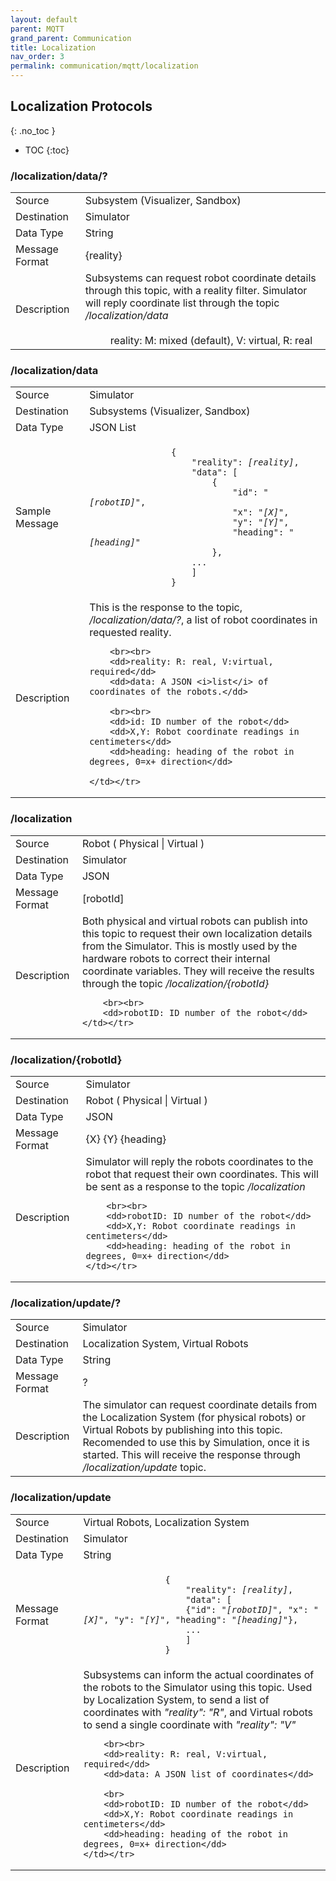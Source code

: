 ```yaml
---
layout: default
parent: MQTT
grand_parent: Communication
title: Localization
nav_order: 3
permalink: communication/mqtt/localization
---
```


## Localization Protocols
{: .no_toc }

- TOC
{:toc}

###  /localization/data/?

<table>
    <tr><td>Source</td><td>Subsystem (Visualizer, Sandbox)</td></tr>
    <tr><td>Destination</td><td>Simulator</td></tr>
    <tr><td>Data Type</td><td>String</td></tr>
    <tr><td>Message Format</td><td>
        {reality}
    </td></tr>
    <tr><td>Description</td><td>
        Subsystems can request robot coordinate details through this topic, with a reality filter.
        Simulator will reply coordinate list through the topic <i>/localization/data</i>
        <br><br>
        <dd>reality: M: mixed (default), V: virtual, R: real</dd>
    </td></tr>
</table>

###  /localization/data

<table>
    <tr><td>Source</td><td>Simulator</td></tr>
    <tr><td>Destination</td><td>Subsystems (Visualizer, Sandbox)</td></tr>
    <tr><td>Data Type</td><td>JSON List</td></tr>
    <tr><td>Sample Message</td><td>
        <div class="language-json highlighter-rouge">
            <code class="highlight">
                {
                    "reality": <i>[reality]</i>,
                    "data": [
                        {
                            "id": "<i>[robotID]</i>",
                            "x": "<i>[X]</i>",
                            "y": "<i>[Y]</i>",
                            "heading": "<i>[heading]</i>"
                        },
                    ...
                    ]
                }
            </code>
        </div>
    </td></tr>
    <tr><td>Description</td><td>
        This is the response to the topic, <i>/localization/data/?</i>,
        a list of robot coordinates in requested reality.

        <br><br>
        <dd>reality: R: real, V:virtual, required</dd>
        <dd>data: A JSON <i>list</i> of coordinates of the robots.</dd>

        <br><br>
        <dd>id: ID number of the robot</dd>
        <dd>X,Y: Robot coordinate readings in centimeters</dd>
        <dd>heading: heading of the robot in degrees, 0=x+ direction</dd>

    </td></tr>
</table>



### /localization

<table>
    <tr><td>Source</td><td>Robot ( Physical | Virtual )</td></tr>
    <tr><td>Destination</td><td>Simulator</td></tr>
    <tr><td>Data Type</td><td>JSON</td></tr>
    <tr><td>Message Format</td><td>
        [robotId]
    </td></tr>
    <tr><td>Description</td><td>
        Both physical and virtual robots can publish into this topic to request their own localization details
        from the Simulator. This is mostly used by the hardware robots to correct their internal coordinate variables.
        They will receive the results through the topic <i>/localization/{robotId}</i>

        <br><br>
        <dd>robotID: ID number of the robot</dd>
    </td></tr>
</table>

### /localization/{robotId}

<table>
    <tr><td>Source</td><td>Simulator</td></tr>
    <tr><td>Destination</td><td>Robot ( Physical | Virtual ) </td></tr>
    <tr><td>Data Type</td><td>JSON</td></tr>
    <tr><td>Message Format</td><td>
        {X} {Y} {heading}
    </td></tr>
    <tr><td>Description</td><td>
        Simulator will reply the robots coordinates to the robot that request their own
        coordinates. This will be sent as a response to the topic <i>/localization</i>

        <br><br>
        <dd>robotID: ID number of the robot</dd>
        <dd>X,Y: Robot coordinate readings in centimeters</dd>
        <dd>heading: heading of the robot in degrees, 0=x+ direction</dd>
    </td></tr>
</table>

###  /localization/update/?

<table>
    <tr><td>Source</td><td>Simulator</td></tr>
    <tr><td>Destination</td><td>Localization System, Virtual Robots
    </td></tr>
    <tr><td>Data Type</td><td>String</td></tr>
    <tr><td>Message Format</td><td>
        ?
    </td></tr>
    <tr><td>Description</td><td>
        The simulator can request coordinate details from the
        Localization System (for physical robots) or Virtual Robots by publishing
        into this topic. Recomended to use this by Simulation, once it is started.
        This will receive the response through <i>/localization/update</i> topic.
    </td></tr>
</table>


###  /localization/update

<table>
    <tr><td>Source</td><td>Virtual Robots, Localization System</td></tr>
    <tr><td>Destination</td><td>Simulator</td></tr>
    <tr><td>Data Type</td><td>String</td></tr>
    <tr><td>Message Format</td><td>
        <div class="language-json highlighter-rouge">
            <code class="highlight">
                {
                    "reality": <i>[reality]</i>,
                    "data": [
                    {"id": "<i>[robotID]</i>", "x": "<i>[X]</i>", "y": "<i>[Y]</i>", "heading": "<i>[heading]</i>"},
                    ...
                    ]
                }
            </code>
        </div>
    </td></tr>
    <tr><td>Description</td><td>
        Subsystems can inform the actual coordinates of the robots to the Simulator using this topic.
        Used by Localization System, to send a list of coordinates with <i>"reality": "R"</i>, and
        Virtual robots to send a single coordinate with <i>"reality": "V"</i>

        <br><br>
        <dd>reality: R: real, V:virtual, required</dd>
        <dd>data: A JSON list of coordinates</dd>

        <br>
        <dd>robotID: ID number of the robot</dd>
        <dd>X,Y: Robot coordinate readings in centimeters</dd>
        <dd>heading: heading of the robot in degrees, 0=x+ direction</dd>
    </td></tr>
</table>
